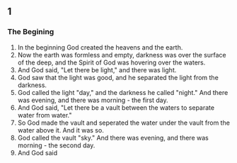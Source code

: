 ## 1 
### The Begining
1. In the beginning God created the heavens and the earth.
2. Now the earth was formless and empty, darkness was over the surface of the deep, and the Spirit of God was hovering over the waters.
3. And God said, "Let there be light," and there was light.
4. God saw that the light was good, and he separated the light from the darkness.
5. God called the light "day," and the darkness he called "night." And there was evening, and there was morning - the first day.
6. And God said, "Let there be a vault between the waters to separate water from water."
7. So God made the vault and seperated the water under the vault from the water above it. And it was so.
8. God called the vault "sky." And there was evening, and there was morning - the second day.
9. And God said
